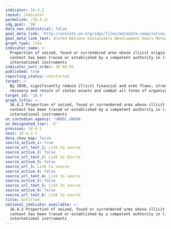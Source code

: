 ```yaml
---
indicator: 16.4.2
layout: indicator
permalink: /16-4-2/
sdg_goal: '16'
data_non_statistical: false
goal_meta_link: 'http://unstats.un.org/sdgs/files/metadata-compilation/Metadata-Goal-16.pdf'
goal_meta_link_text: United Nations Sustainable Development Goals Metadata (pdf 1361kB)
graph_type: line
indicator_name: >-
  Proportion of seized, found or surrendered arms whose illicit origin or
  context has been traced or established by a competent authority in line with
  international instruments
indicator_sort_order: 16-04-02
published: true
reporting_status: notstarted
target: >-
  By 2030, significantly reduce illicit financial and arms flows, strengthen the
  recovery and return of stolen assets and combat all forms of organized crime
target_id: '16.4'
graph_title: >-
  16.4.2 Proportion of seized, found or surrendered arms whose illicit origin or
  context has been traced or established by a competent authority in line with
  international instruments
un_custodian_agency: 'UNODC,UNODA'
un_designated_tier: '3'
previous: 16-4-1
next: 16-4-2-1
data_show_map: false
source_active_1: true
source_url_text_1: Link to source
source_active_2: false
source_url_text_2: Link to Source
source_active_3: false
source_url_3: Link to source
source_active_4: false
source_url_text_4: Link to source
source_active_5: false
source_url_text_5: Link to source
source_active_6: false
source_url_text_6: Link to source
title: Untitled
national_indicator_available: >-
  16.4.2 Proportion of seized, found or surrendered arms whose illicit origin or
  context has been traced or established by a competent authority in line with
  international instruments
---
```

